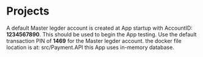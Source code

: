 # Projects
A default Master legder account is created at App startup with AccountID: **1234567890**. This should be used to begin the App testing. 
Use the default transaction PIN of **1469** for the Master legder account.
the docker file location is at: src/Payment.API
this App uses in-memory database.
